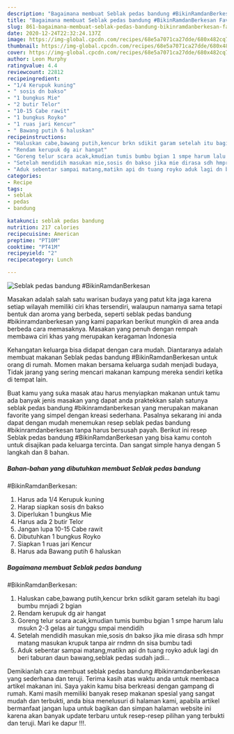 ```yaml
---
description: "Bagaimana membuat Seblak pedas bandung #BikinRamdanBerkesan Favorite"
title: "Bagaimana membuat Seblak pedas bandung #BikinRamdanBerkesan Favorite"
slug: 861-bagaimana-membuat-seblak-pedas-bandung-bikinramdanberkesan-favorite
date: 2020-12-24T22:32:24.137Z
image: https://img-global.cpcdn.com/recipes/68e5a7071ca27dde/680x482cq70/seblak-pedas-bandung-bikinramdanberkesan-foto-resep-utama.jpg
thumbnail: https://img-global.cpcdn.com/recipes/68e5a7071ca27dde/680x482cq70/seblak-pedas-bandung-bikinramdanberkesan-foto-resep-utama.jpg
cover: https://img-global.cpcdn.com/recipes/68e5a7071ca27dde/680x482cq70/seblak-pedas-bandung-bikinramdanberkesan-foto-resep-utama.jpg
author: Leon Murphy
ratingvalue: 4.4
reviewcount: 22812
recipeingredient:
- "1/4 Kerupuk kuning"
- " sosis dn bakso"
- "1 bungkus Mie"
- "2 butir Telor"
- "10-15 Cabe rawit"
- "1 bungkus Royko"
- "1 ruas jari Kencur"
- " Bawang putih 6 haluskan"
recipeinstructions:
- "Haluskan cabe,bawang putih,kencur brkn sdikit garam setelah itu bagi bumbu mnjadi 2 bgian"
- "Rendam kerupuk dg air hangat"
- "Goreng telur scara acak,kmudian tumis bumbu bgian 1 smpe harum lalu msukn 2-3 gelas air tunggu smpai mendidih"
- "Setelah mendidih masukan mie,sosis dn bakso jika mie dirasa sdh hmpr matang masukan krupuk tanpa air rndmn dn sisa bumbu tadi"
- "Aduk sebentar sampai matang,matikn api dn tuang royko aduk lagi dn beri taburan daun bawang,seblak pedas sudah jadi..."
categories:
- Recipe
tags:
- seblak
- pedas
- bandung

katakunci: seblak pedas bandung 
nutrition: 217 calories
recipecuisine: American
preptime: "PT10M"
cooktime: "PT41M"
recipeyield: "2"
recipecategory: Lunch

---
```



![Seblak pedas bandung
#BikinRamdanBerkesan](https://img-global.cpcdn.com/recipes/68e5a7071ca27dde/680x482cq70/seblak-pedas-bandung-bikinramdanberkesan-foto-resep-utama.jpg)

Masakan adalah salah satu warisan budaya yang patut kita jaga karena setiap wilayah memiliki ciri khas tersendiri, walaupun namanya sama tetapi bentuk dan aroma yang berbeda, seperti seblak pedas bandung
#bikinramdanberkesan yang kami paparkan berikut mungkin di area anda berbeda cara memasaknya. Masakan yang penuh dengan rempah membawa ciri khas yang merupakan keragaman Indonesia



Kehangatan keluarga bisa didapat dengan cara mudah. Diantaranya adalah membuat makanan Seblak pedas bandung
#BikinRamdanBerkesan untuk orang di rumah. Momen makan bersama keluarga sudah menjadi budaya, Tidak jarang yang sering mencari makanan kampung mereka sendiri ketika di tempat lain.

Buat kamu yang suka masak atau harus menyiapkan makanan untuk tamu ada banyak jenis masakan yang dapat anda praktekkan salah satunya seblak pedas bandung
#bikinramdanberkesan yang merupakan makanan favorite yang simpel dengan kreasi sederhana. Pasalnya sekarang ini anda dapat dengan mudah menemukan resep seblak pedas bandung
#bikinramdanberkesan tanpa harus bersusah payah.
Berikut ini resep Seblak pedas bandung
#BikinRamdanBerkesan yang bisa kamu contoh untuk disajikan pada keluarga tercinta. Dan sangat simple hanya dengan 5 langkah dan 8 bahan.


<!--inarticleads1-->

##### Bahan-bahan yang dibutuhkan membuat Seblak pedas bandung
#BikinRamdanBerkesan:

1. Harus ada 1/4 Kerupuk kuning
1. Harap siapkan  sosis dn bakso
1. Diperlukan 1 bungkus Mie
1. Harus ada 2 butir Telor
1. Jangan lupa 10-15 Cabe rawit
1. Dibutuhkan 1 bungkus Royko
1. Siapkan 1 ruas jari Kencur
1. Harus ada  Bawang putih 6 haluskan




<!--inarticleads2-->

##### Bagaimana membuat  Seblak pedas bandung
#BikinRamdanBerkesan:

1. Haluskan cabe,bawang putih,kencur brkn sdikit garam setelah itu bagi bumbu mnjadi 2 bgian
1. Rendam kerupuk dg air hangat
1. Goreng telur scara acak,kmudian tumis bumbu bgian 1 smpe harum lalu msukn 2-3 gelas air tunggu smpai mendidih
1. Setelah mendidih masukan mie,sosis dn bakso jika mie dirasa sdh hmpr matang masukan krupuk tanpa air rndmn dn sisa bumbu tadi
1. Aduk sebentar sampai matang,matikn api dn tuang royko aduk lagi dn beri taburan daun bawang,seblak pedas sudah jadi...




Demikianlah cara membuat seblak pedas bandung
#bikinramdanberkesan yang sederhana dan teruji. Terima kasih atas waktu anda untuk membaca artikel makanan ini. Saya yakin kamu bisa berkreasi dengan gampang di rumah. Kami masih memiliki banyak resep makanan spesial yang sangat mudah dan terbukti, anda bisa menelusuri di halaman kami, apabila artikel bermanfaat jangan lupa untuk bagikan dan simpan halaman website ini karena akan banyak update terbaru untuk resep-resep pilihan yang terbukti dan teruji. Mari ke dapur !!!. 
